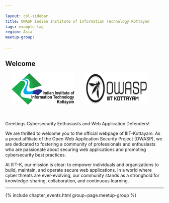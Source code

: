 ```yaml
---

layout: col-sidebar
title: OWASP Indian Institute of Information Technology Kottayam
tags: example-tag
region: Asia
meetup-group:

---
```


## Welcome

<p align="center">
  <img src="iiit_kottayam_logo.png" alt="Local PNG Image" height = "100" width="200" style="margin-right: 30px;"/>
  <img src="owasp_iiitk_logo.png" alt="Local PNG Image" height = "100" width="200" style="margin-right: 30px;/>
  <img src="csy_club_logo.png" alt="Local PNG Image" height = "100" width="200" />
</p>
<br><br>
Greetings Cybersecurity Enthusiasts and Web Application Defenders!

We are thrilled to welcome you to the official webpage of IIIT-Kottayam. As a proud affiliate of the Open Web Application Security Project (OWASP), we are dedicated to fostering a community of professionals and enthusiasts who are passionate about securing web applications and promoting cybersecurity best practices.

At IIIT-K, our mission is clear: to empower individuals and organizations to build, maintain, and operate secure web applications. In a world where cyber threats are ever-evolving, our community stands as a stronghold for knowledge-sharing, collaboration, and continuous learning.

---------------------
{% include chapter_events.html group=page.meetup-group %}

